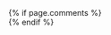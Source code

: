 
<div class="container mb-3 border rounded">
   {% if page.comments %}
   <div id="disqus_thread"></div>
   <script>

   var disqus_config = function () {
   this.page.url = '{{page.permalink}}';  
   /*this.page.identifier = '{{page.title}}'; */
   };

   (function() { 
   var d = document, s = d.createElement('script');
   s.src = 'https://mohammedkn-com.disqus.com/embed.js';
   s.setAttribute('data-timestamp', +new Date());
   (d.head || d.body).appendChild(s);
   })();
   </script>
   {% endif %}   
 </div>
